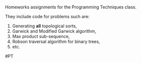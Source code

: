 Homeworks assignments for the Programming Techniques class. 

They include code for problems such are:

1. Generating <strong>all</strong> topological sorts, 
2. Garwick and Modified Garwick algorithm, 
3. Max product sub-sequence,
4. Robson traversal algorithm for binary trees, 
5. etc.

#PT

